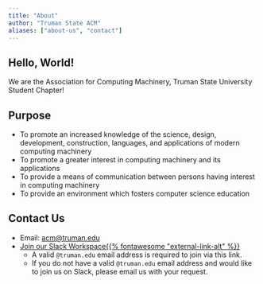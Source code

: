 ```yaml
---
title: "About"
author: "Truman State ACM"
aliases: ["about-us", "contact"]
---
```


## Hello, World!

We are the Association for Computing Machinery, Truman State University Student Chapter!

## Purpose

+ To promote an increased knowledge of the science, design, development, construction, languages, and applications of modern computing machinery
+ To promote a greater interest in computing machinery and its applications
+ To provide a means of communication between persons having interest in computing machinery
+ To provide an environment which fosters computer science education

## Contact Us

+ Email: [acm@truman.edu](mailto:acm@truman.edu)
+ <a href="https://join.slack.com/t/trumanacm/signup" target="_blank" class="iconafter">Join our Slack Workspace{{% fontawesome "external-link-alt" %}} </a>
    + A valid `@truman.edu` email address is required to join via this link.
    + If you do not have a valid `@truman.edu` email address and would like to join us on Slack, please email us with your request.